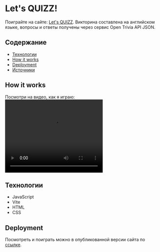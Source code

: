 # Let's QUIZZ!
Поиграйте на сайте: [Let's QUIZZ](/).
Викторина составлена на английском языке, вопросы и ответы получены через сервис Open Trivia API JSON.

## Содержание
- [Технологии](#технологии)
- [How it works](#how-it-works)
- [Deployment](#deployment)
- [Источники](#источники)

## How it works
Посмотри на видео, как я играю:
<video src="./assets/video/how-it-works.mp4" width="320" height="240" controls></video>

## Технологии
- JavaScript
- Vite
- HTML
- CSS

## Deployment
Посмотреть и поиграть можно в опубликованной версии сайта по [ссылке]().



